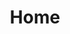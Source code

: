 ---
title: Home
layout: home
collection: projects
img: assets/img/good-morning-simons.png
hero_text: Hi I'm Charlie, a Comp Sci student at the University of Sheffield...
---